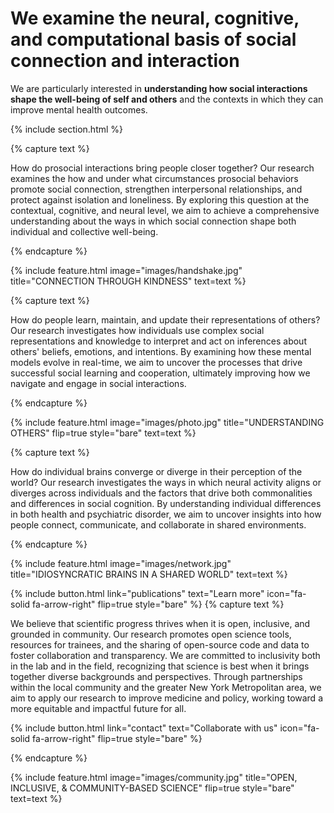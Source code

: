 ---
---

# We examine the neural, cognitive, and computational basis of social connection and interaction

We are particularly interested in <strong>understanding how social interactions shape the well-being of self and others</strong> and the contexts in which they can improve mental health outcomes.

{% include section.html %}

{% capture text %}

How do prosocial interactions bring people closer together? Our research examines the how and under what circumstances prosocial behaviors promote social connection, strengthen interpersonal relationships, and protect against isolation and loneliness. By exploring this question at the contextual, cognitive, and neural level, we aim to achieve a comprehensive understanding about the ways in which social connection shape both individual and collective well-being.

{% endcapture %}

{%
  include feature.html
  image="images/handshake.jpg"
  title="CONNECTION THROUGH KINDNESS"
  text=text
%}

{% capture text %}

How do people learn, maintain, and update their representations of others? Our research investigates how individuals use complex social representations and knowledge to interpret and act on inferences about others' beliefs, emotions, and intentions. By examining how these mental models evolve in real-time, we aim to uncover the processes that drive successful social learning and cooperation, ultimately improving how we navigate and engage in social interactions.

{% endcapture %}

{%
  include feature.html
  image="images/photo.jpg"
  title="UNDERSTANDING OTHERS"
  flip=true
  style="bare"
  text=text
%}

{% capture text %}

How do individual brains converge or diverge in their perception of the world? Our research investigates the ways in which neural activity aligns or diverges across individuals and the factors that drive both commonalities and differences in social cognition. By understanding individual differences in both health and psychiatric disorder, we aim to uncover insights into how people connect, communicate, and collaborate in shared environments.

{% endcapture %}

{%
  include feature.html
  image="images/network.jpg"
  title="IDIOSYNCRATIC BRAINS IN A SHARED WORLD"
  text=text
%}


{%
  include button.html
  link="publications"
  text="Learn more"
  icon="fa-solid fa-arrow-right"
  flip=true
  style="bare"
%}
{% capture text %}

We believe that scientific progress thrives when it is open, inclusive, and grounded in community. Our research promotes open science tools, resources for trainees, and the sharing of open-source code and data to foster collaboration and transparency. We are committed to inclusivity both in the lab and in the field, recognizing that science is best when it brings together diverse backgrounds and perspectives. Through partnerships within the local community and the greater New York Metropolitan area, we aim to apply our research to improve medicine and policy, working toward a more equitable and impactful future for all.

{%
  include button.html
  link="contact"
  text="Collaborate with us"
  icon="fa-solid fa-arrow-right"
  flip=true
  style="bare"
%}

{% endcapture %}

{%
  include feature.html
  image="images/community.jpg"
  title="OPEN, INCLUSIVE, & COMMUNITY-BASED SCIENCE"
  flip=true
  style="bare"
  text=text
%}
